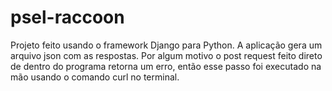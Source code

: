 # psel-raccoon
Projeto feito usando o framework Django para Python.
A aplicação gera um arquivo json com as respostas. Por algum motivo o post request feito direto de dentro do programa retorna um erro, então esse passo foi executado na mão usando o comando curl no terminal.
